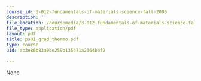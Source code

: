 ```yaml
---
course_id: 3-012-fundamentals-of-materials-science-fall-2005
description: ''
file_location: /coursemedia/3-012-fundamentals-of-materials-science-fall-2005/ac3e86b83a0be259b135471a2364baf2_ps01_grad_thermo.pdf
file_type: application/pdf
layout: pdf
title: ps01_grad_thermo.pdf
type: course
uid: ac3e86b83a0be259b135471a2364baf2

---
```

None